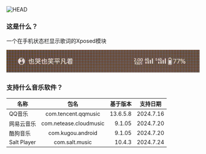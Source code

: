 ![HEAD](https://socialify.git.ci/tomakino/CSLyric/image?description=1&descriptionEditable=%E4%B8%80%E4%B8%AA%E5%9C%A8%E7%8A%B6%E6%80%81%E6%A0%8F%E6%98%BE%E7%A4%BA%E6%AD%8C%E8%AF%8D%E7%9A%84Xposed%E6%A8%A1%E5%9D%97&font=Jost&language=1&name=1&owner=1&stargazers=1&theme=Auto)

### 这是什么？
一个在手机状态栏显示歌词的Xposed模块

![图片](demo.gif)

### 支持什么音乐软件？
| 名称          |           包名           |     基于版本 | 支持日期      |
|-------------|:----------------------:|---------:|-----------|
| QQ音乐        |  com.tencent.qqmusic   | 13.6.5.8 | 2024.7.16 |
| 网易云音乐       | com.netease.cloudmusic |   9.1.05 | 2024.7.20 |
| 酷狗音乐        |   com.kugou.android    |   9.1.05 | 2024.7.20 |
| Salt Player |     com.salt.music     |   10.4.3 | 2024.7.24 |

